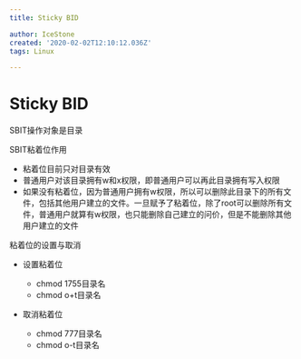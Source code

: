 ```yaml
---
title: Sticky BID

author: IceStone
created: '2020-02-02T12:10:12.036Z'
tags: Linux

---
```


# Sticky BID

SBIT操作对象是目录

SBIT粘着位作用

* 粘着位目前只对目录有效
* 普通用户对该目录拥有w和x权限，即普通用户可以再此目录拥有写入权限
* 如果没有粘着位，因为普通用户拥有w权限，所以可以删除此目录下的所有文件，包括其他用户建立的文件。一旦赋予了粘着位，除了root可以删除所有文件，普通用户就算有w权限，也只能删除自己建立的问价，但是不能删除其他用户建立的文件
 
粘着位的设置与取消

* 设置粘着位

    * chmod 1755目录名
    * chmod o+t目录名

* 取消粘着位

    * chmod 777目录名
    * chmod o-t目录名

